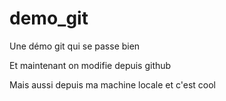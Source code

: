 # demo_git
Une démo git qui se passe bien

Et maintenant on modifie depuis github

Mais aussi depuis ma machine locale et c'est cool

